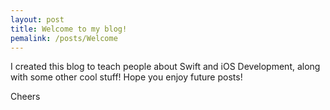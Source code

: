 ```yaml
---
layout: post
title: Welcome to my blog!
pemalink: /posts/Welcome
---
```


I created this blog to teach people about Swift and iOS Development, along with some other cool stuff! Hope you enjoy future posts!

Cheers
